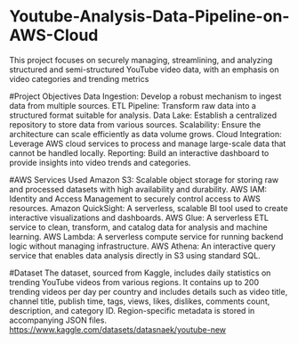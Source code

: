# Youtube-Analysis-Data-Pipeline-on-AWS-Cloud
This project focuses on securely managing, streamlining, and analyzing structured and semi-structured YouTube video data, with an emphasis on video categories and trending metrics

#Project Objectives
Data Ingestion: Develop a robust mechanism to ingest data from multiple sources.
ETL Pipeline: Transform raw data into a structured format suitable for analysis.
Data Lake: Establish a centralized repository to store data from various sources.
Scalability: Ensure the architecture can scale efficiently as data volume grows.
Cloud Integration: Leverage AWS cloud services to process and manage large-scale data that cannot be handled locally.
Reporting: Build an interactive dashboard to provide insights into video trends and categories.

#AWS Services Used
Amazon S3: Scalable object storage for storing raw and processed datasets with high availability and durability.
AWS IAM: Identity and Access Management to securely control access to AWS resources.
Amazon QuickSight: A serverless, scalable BI tool used to create interactive visualizations and dashboards.
AWS Glue: A serverless ETL service to clean, transform, and catalog data for analysis and machine learning.
AWS Lambda: A serverless compute service for running backend logic without managing infrastructure.
AWS Athena: An interactive query service that enables data analysis directly in S3 using standard SQL.

#Dataset
The dataset, sourced from Kaggle, includes daily statistics on trending YouTube videos from various regions. It contains up to 200 trending videos per day per country and includes details such as video title, channel title, publish time, tags, views, likes, dislikes, comments count, description, and category ID. Region-specific metadata is stored in accompanying JSON files.
https://www.kaggle.com/datasets/datasnaek/youtube-new
